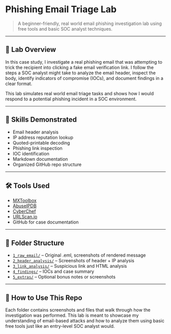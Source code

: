 # Phishing Email Triage Lab

> A beginner-friendly, real world email phishing investigation lab using free tools and basic SOC analyst techniques.

---

## 🧠 Lab Overview

In this case study, I investigate a real phishing email that was attempting to trick the recipient into clicking a fake email verification link. I follow the steps a SOC analyst might take to analyze the email header, inspect the body, identify indicators of compromise (IOCs), and document findings in a clear format.

This lab simulates real world email triage tasks and shows how I would respond to a potential phishing incident in a SOC environment.

---

## 🧰 Skills Demonstrated

- Email header analysis
- IP address reputation lookup
- Quoted-printable decoding
- Phishing link inspection
- IOC identification
- Markdown documentation
- Organized GitHub repo structure

---

## 🛠️ Tools Used

- [MXToolbox](https://mxtoolbox.com/)
- [AbuseIPDB](https://abuseipdb.com/)
- [CyberChef](https://gchq.github.io/CyberChef/)
- [URLScan.io](https://urlscan.io/)
- GitHub for case documentation

---

## 📁 Folder Structure

- [`1_raw_email/`](./1_raw_email) – Original .eml, screenshots of rendered message  
- [`2_header_analysis/`](./2_header_analysis) – Screenshots of header + IP analysis  
- [`3_link_analysis/`](./3_link_analysis) – Suspicious link and HTML analysis  
- [`4_findings/`](./4_findings) – IOCs and case summary  
- [`5_extras/`](./5_extras) – Optional bonus notes or screenshots  


---

## 🔎 How to Use This Repo

Each folder contains screenshots and files that walk through how the investigation was performed. This lab is meant to showcase my understanding of email-based attacks and how to analyze them using basic free tools just like an entry-level SOC analyst would.

